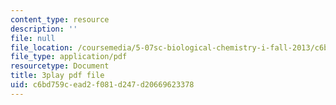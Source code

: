 ```yaml
---
content_type: resource
description: ''
file: null
file_location: /coursemedia/5-07sc-biological-chemistry-i-fall-2013/c6bd759cead2f081d247d20669623378_bzwf2tgC23E.pdf
file_type: application/pdf
resourcetype: Document
title: 3play pdf file
uid: c6bd759c-ead2-f081-d247-d20669623378
---
```


